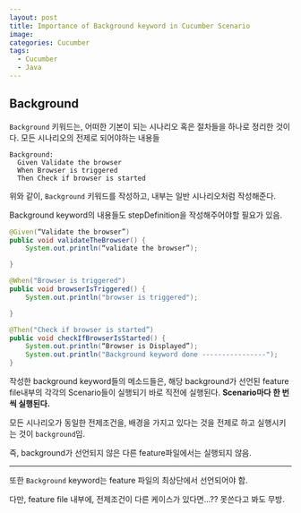```yaml
---
layout: post
title: Importance of Background keyword in Cucumber Scenario
image:
categories: Cucumber
tags:
  - Cucumber
  - Java
---
```


## Background
`Background` 키워드는, 어떠한 기본이 되는 시나리오 혹은 절차들을 하나로 정리한 것이다. 모든 시나리오의  전제로 되어야하는 내용들

```gherkin
Background:
  Given Validate the browser
  When Browser is triggered
  Then Check if browser is started

```
위와 같이, `Background` 키워드를 작성하고, 내부는 일반 시나리오처럼 작성해준다.

Background keyword의 내용들도 stepDefinition을 작성해주어야할 필요가 있음.

```java
@Given(“Validate the browser”)
public void validateTheBrowser() {
    System.out.println(“validate the browser”);

}

@When("Browser is triggered")
public void browserIsTriggered() {
    System.out.println("browser is triggered");

}

@Then("Check if browser is started”)
public void checkIfBrowserIsStarted() {
    System.out.println(“Browser is Displayed”);
    System.out.println("Background keyword done ----------------");
}

```

작성한 background keyword들의 메소드들은, 해당 background가 선언된 feature file내부의 각각의 Scenario들이 실행되기 바로 직전에 실행된다.
**Scenario마다 한 번씩 실행된다.**

모든 시나리오가 동일한 전제조건을, 배경을 가지고 있다는 것을 전제로 하고 실행시키는 것이 `background`임.

즉, background가 선언되지 않은 다른 feature파일에서는 실행되지 않음.

---

또한 `Background` keyword는 feature 파일의 최상단에서 선언되어야 함.

다만, feature file 내부에, 전제조건이 다른 케이스가 있다면...?? 못쓴다고 봐도 무방.
